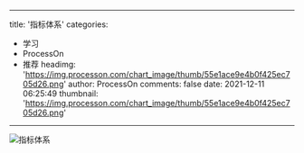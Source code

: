 
---
title: '指标体系'
categories: 
 - 学习
 - ProcessOn
 - 推荐
headimg: 'https://img.processon.com/chart_image/thumb/55e1ace9e4b0f425ec705d26.png'
author: ProcessOn
comments: false
date: 2021-12-11 06:25:49
thumbnail: 'https://img.processon.com/chart_image/thumb/55e1ace9e4b0f425ec705d26.png'
---

<div>   
<img class="thumb" alt="指标体系" src="https://img.processon.com/chart_image/thumb/55e1ace9e4b0f425ec705d26.png" referrerpolicy="no-referrer">
<p></p>  
</div>
            